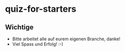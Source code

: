 # quiz-for-starters

## Wichtige 

* Bitte arbeitet alle auf eurem eigenen Branche, danke!
* Viel Spass und Erfolg! :-)